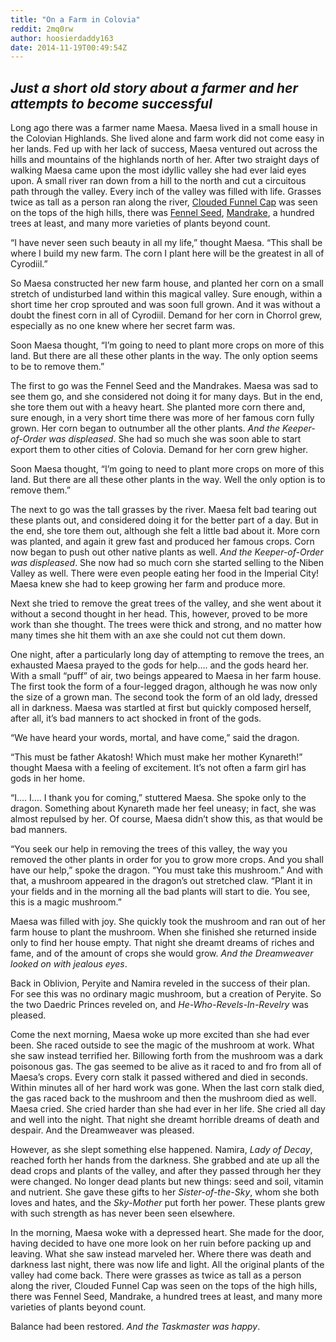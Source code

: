 ```yaml
---
title: "On a Farm in Colovia"
reddit: 2mq0rw
author: hoosierdaddy163
date: 2014-11-19T00:49:54Z
---
```


*Just a short old story about a farmer and her attempts to become successful*
-------------------------------------------------------------------

Long ago there was a farmer name Maesa. Maesa lived in a small house in the Colovian Highlands. She lived alone and farm work did not come easy in her lands. Fed up with her lack of success, Maesa ventured out across the hills and mountains of the highlands north of her. After two straight days of walking Maesa came upon the most idyllic valley she had ever laid eyes upon. A small river ran down from a hill to the north and cut a circuitous path through the valley. Every inch of the valley was filled with life. Grasses twice as tall as a person ran along the river, [Clouded Funnel Cap]( http://www.uesp.net/wiki/File:OB-flora-Clouded_Funnel_Cap.jpg) was seen on the tops of the high hills, there was [Fennel Seed]( http://www.uesp.net/wiki/File:OB-flora-Fennel.jpg), [Mandrake]( http://www.uesp.net/wiki/File:OB-flora-Mandrake.jpg), a hundred trees at least, and many more varieties of plants beyond count. 

“I have never seen such beauty in all my life,” thought Maesa. “This shall be where I build my new farm. The corn I plant here will be the greatest in all of Cyrodiil.”

So Maesa constructed her new farm house, and planted her corn on a small stretch of undisturbed land within this magical valley. Sure enough, within a short time her crop sprouted and was soon full grown. And it was without a doubt the finest corn in all of Cyrodiil. Demand for her corn in Chorrol grew, especially as no one knew where her secret farm was. 

Soon Maesa thought, “I’m going to need to plant more crops on more of this land. But there are all these other plants in the way. The only option seems to be to remove them.”

The first to go was the Fennel Seed and the Mandrakes. Maesa was sad to see them go, and she considered not doing it for many days. But in the end, she tore them out with a heavy heart. She planted more corn there and, sure enough, in a very short time there was more of her famous corn fully grown. Her corn began to outnumber all the other plants.  *And the Keeper-of-Order was displeased*. She had so much she was soon able to start export them to other cities of Colovia. Demand for her corn grew higher.

Soon Maesa thought, “I’m going to need to plant more crops on more of this land. But there are all these other plants in the way. Well the only option is to remove them.”

The next to go was the tall grasses by the river. Maesa felt bad tearing out these plants out, and considered doing it for the better part of a day. But in the end, she tore them out, although she felt a little bad about it. More corn was planted, and again it grew fast and produced her famous crops. Corn now began to push out other native plants as well. *And the Keeper-of-Order was displeased*. She now had so much corn she started selling to the Niben Valley as well. There were even people eating her food in the Imperial City! Maesa knew she had to keep growing her farm and produce more. 

Next she tried to remove the great trees of the valley, and she went about it without a second thought in her head. This, however, proved to be more work than she thought. The trees were thick and strong, and no matter how many times she hit them with an axe she could not cut them down. 

One night, after a particularly long day of attempting to remove the trees, an exhausted Maesa prayed to the gods for help…. and the gods heard her. With a small “puff” of air, two beings appeared to Maesa in her farm house. The first took the form of a four-legged dragon, although he was now only the size of a grown man. The second took the form of an old lady, dressed all in darkness. Maesa was startled at first but quickly composed herself, after all, it’s bad manners to act shocked in front of the gods. 

“We have heard your words, mortal, and have come,” said the dragon. 

“This must be father Akatosh! Which must make her mother Kynareth!” thought Maesa with a feeling of excitement. It’s not often a farm girl has gods in her home.

“I…. I…. I thank you for coming,” stuttered Maesa. She spoke only to the dragon. Something about Kynareth made her feel uneasy; in fact, she was almost repulsed by her. Of course, Maesa didn’t show this, as that would be bad manners.

“You seek our help in removing the trees of this valley, the way you removed the other plants in order for you to grow more crops. And you shall have our help,” spoke the dragon. “You must take this mushroom.” And with that, a mushroom appeared in the dragon’s out stretched claw. “Plant it in your fields and in the morning all the bad plants will start to die. You see, this is a magic mushroom.”

Maesa was filled with joy. She quickly took the mushroom and ran out of her farm house to plant the mushroom. When she finished she returned inside only to find her house empty.  That night she dreamt dreams of riches and fame, and of the amount of crops she would grow. *And the Dreamweaver looked on with jealous eyes*. 

Back in Oblivion, Peryite and Namira reveled in the success of their plan. For see this was no ordinary magic mushroom, but a creation of Peryite. So the two Daedric Princes reveled on, and *He-Who-Revels-In-Revelry* was pleased. 

Come the next morning, Maesa woke up more excited than she had ever been. She raced outside to see the magic of the mushroom at work. What she saw instead terrified her. Billowing forth from the mushroom was a dark poisonous gas. The gas seemed to be alive as it raced to and fro from all of Maesa’s crops. Every corn stalk it passed withered and died in seconds. Within minutes all of her hard work was gone. When the last corn stalk died, the gas raced back to the mushroom and then the mushroom died as well. Maesa cried. She cried harder than she had ever in her life. She cried all day and well into the night. That night she dreamt horrible dreams of death and despair. And the Dreamweaver was pleased.

However, as she slept something else happened. Namira, *Lady of Decay*, reached forth her hands from the darkness. She grabbed and ate up all the dead crops and plants of the valley, and after they passed through her they were changed. No longer dead plants but new things: seed and soil, vitamin and nutrient. She gave these gifts to her *Sister-of-the-Sky*, whom she both loves and hates, and the *Sky-Mother* put forth her power. These plants grew with such strength as has never been seen elsewhere.

In the morning, Maesa woke with a depressed heart. She made for the door, having decided to have one more look on her ruin before packing up and leaving. What she saw instead marveled her. Where there was death and darkness last night, there was now life and light. All the original plants of the valley had come back. There were grasses as twice as tall as a person along the river, Clouded Funnel Cap was seen on the tops of the high hills, there was Fennel Seed, Mandrake, a hundred trees at least, and many more varieties of plants beyond count.

Balance had been restored. *And the Taskmaster was happy*.

